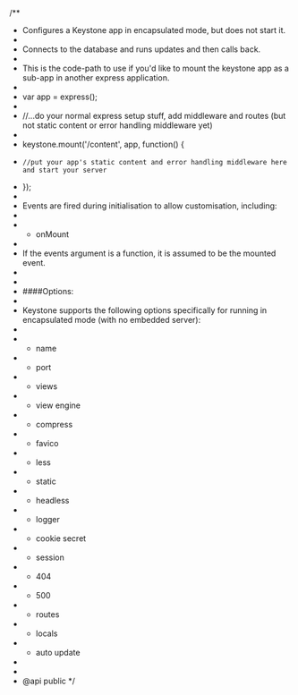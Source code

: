 /**
 * Configures a Keystone app in encapsulated mode, but does not start it.
 *
 * Connects to the database and runs updates and then calls back.
 *
 * This is the code-path to use if you'd like to mount the keystone app as a sub-app in another express application.
 *
 *   var app = express();
 *
 *   //...do your normal express setup stuff, add middleware and routes (but not static content or error handling middleware yet)
 *
 *   keystone.mount('/content', app, function() {
 *     //put your app's static content and error handling middleware here and start your server
 *   });
 *
 * Events are fired during initialisation to allow customisation, including:
 *
 *   - onMount
 *
 * If the events argument is a function, it is assumed to be the mounted event.
 *
 *
 * ####Options:
 *
 * Keystone supports the following options specifically for running in encapsulated mode (with no embedded server):
 *
 *   - name
 *   - port
 *   - views
 *   - view engine
 *   - compress
 *   - favico
 *   - less
 *   - static
 *   - headless
 *   - logger
 *   - cookie secret
 *   - session
 *   - 404
 *   - 500
 *   - routes
 *   - locals
 *   - auto update
 *
 *
 * @api public
 */